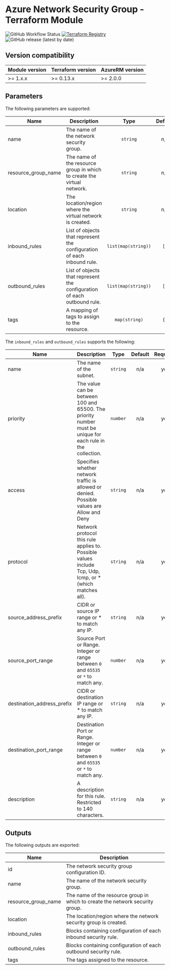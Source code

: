# Azure Network Security Group - Terraform Module
![GitHub Workflow Status](https://img.shields.io/github/workflow/status/aztfm/terraform-azurerm-network-security-group/Release?label=Testing&logo=GitHub)
[![Terraform Registry](https://img.shields.io/badge/Terraform-registry-blueviolet.svg?logo=terraform)](https://registry.terraform.io/modules/aztfm/network-security-group/azurerm/)
![GitHub release (latest by date)](https://img.shields.io/github/v/release/aztfm/terraform-azurerm-network-security-group?label=Release)


## Version compatibility

| Module version | Terraform version | AzureRM version |
| -------------- | ----------------- | --------------- |
| >= 1.x.x       | >= 0.13.x         | >= 2.0.0        |

## Parameters

The following parameters are supported:

| Name                  | Description                                                             |        Type         | Default | Required |
| --------------------- | ----------------------------------------------------------------------- | :-----------------: | :-----: | :------: |
| name                  | The name of the network security group.                                 |      `string`       |   n/a   |   yes    |
| resource\_group\_name | The name of the resource group in which to create the virtual network.  |      `string`       |   n/a   |   yes    |
| location              | The location/region where the virtual network is created.               |      `string`       |   n/a   |   yes    |
| inbound\_rules        | List of objects that represent the configuration of each inbound rule.  | `list(map(string))` |  `[]`   |    no    |
| outbound\_rules       | List of objects that represent the configuration of each outbound rule. | `list(map(string))` |  `[]`   |    no    |
| tags                  | A mapping of tags to assign to the resource.                            |    `map(string)`    |  `{}`   |    no    |

The `inbound_rules` and `outbound_rules` supports the following:

| Name                         | Description                                                                                                 |   Type   | Default | Required |
| ---------------------------- | ----------------------------------------------------------------------------------------------------------- | :------: | :-----: | :------: |
| name                         | The name of the subnet.                                                                                     | `string` |   n/a   |   yes    |
| priority                     | The value can be between 100 and 65500. The priority number must be unique for each rule in the collection. | `number` |   n/a   |   yes    |
| access                       | Specifies whether network traffic is allowed or denied. Possible values are Allow and Deny                  | `string` |   n/a   |   yes    |
| protocol                     | Network protocol this rule applies to. Possible values include Tcp, Udp, Icmp, or * (which matches all).    | `string` |   n/a   |   yes    |
| source\_address\_prefix      | CIDR or source IP range or * to match any IP.                                                               | `string` |   n/a   |   yes    |
| source\_port\_range          | Source Port or Range. Integer or range between `0` and `65535` or `*` to match any.                         | `number` |   n/a   |   yes    |
| destination\_address\_prefix | CIDR or destination IP range or * to match any IP.                                                          | `string` |   n/a   |   yes    |
| destination\_port\_range     | Destination Port or Range. Integer or range between `0` and `65535` or `*` to match any.                    | `number` |   n/a   |   yes    |
| description                  | A description for this rule. Restricted to 140 characters.                                                  | `string` |   n/a   |   yes    |

## Outputs

The following outputs are exported:

| Name                  | Description                                                                   |
| --------------------- | ----------------------------------------------------------------------------- |
| id                    | The network security group configuration ID.                                  |
| name                  | The name of the network security group.                                       |
| resource\_group\_name | The name of the resource group in which to create the network security group. |
| location              | The location/region where the network security group is created.              |
| inbound\_rules        | Blocks containing configuration of each inbound security rule.                |
| outbound\_rules       | Blocks containing configuration of each outbound security rule.               |
| tags                  | The tags assigned to the resource.                                            |
